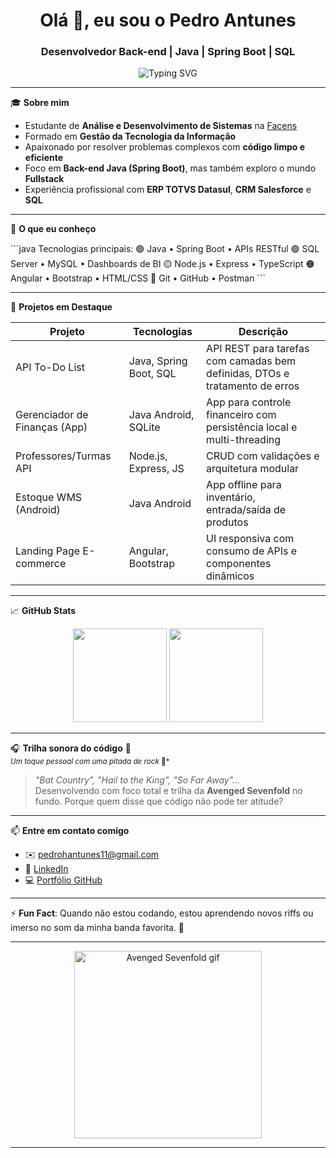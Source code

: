 <h1 align="center">Olá 👋, eu sou o Pedro Antunes</h1>
<h3 align="center">Desenvolvedor Back-end | Java | Spring Boot | SQL</h3>

<p align="center">
  <img src="https://readme-typing-svg.herokuapp.com?font=Fira+Code&size=20&pause=1000&center=true&vCenter=true&width=435&lines=System.out.println(%22Bem-vindo+ao+meu+GitHub!%22);" alt="Typing SVG" />
</p>

---

🎓 **Sobre mim**
- Estudante de **Análise e Desenvolvimento de Sistemas** na [Facens](https://facens.br/)
- Formado em **Gestão da Tecnologia da Informação**
- Apaixonado por resolver problemas complexos com **código limpo e eficiente**
- Foco em **Back-end Java (Spring Boot)**, mas também exploro o mundo **Fullstack**
- Experiência profissional com **ERP TOTVS Datasul**, **CRM Salesforce** e **SQL**

---

🧠 **O que eu conheço**

\`\`\`java
Tecnologias principais:
🟢 Java • Spring Boot • APIs RESTful
🟣 SQL Server • MySQL • Dashboards de BI
🟡 Node.js • Express • TypeScript
🟠 Angular • Bootstrap • HTML/CSS
🔵 Git • GitHub • Postman
\`\`\`

---

🚧 **Projetos em Destaque**

| Projeto                        | Tecnologias                       | Descrição                                                                 |
|-------------------------------|------------------------------------|--------------------------------------------------------------------------|
| API To-Do List                | Java, Spring Boot, SQL             | API REST para tarefas com camadas bem definidas, DTOs e tratamento de erros |
| Gerenciador de Finanças (App) | Java Android, SQLite               | App para controle financeiro com persistência local e multi-threading    |
| Professores/Turmas API        | Node.js, Express, JS               | CRUD com validações e arquitetura modular                                |
| Estoque WMS (Android)         | Java Android                       | App offline para inventário, entrada/saída de produtos                   |
| Landing Page E-commerce       | Angular, Bootstrap                 | UI responsiva com consumo de APIs e componentes dinâmicos                |

---

📈 **GitHub Stats**

<p align="center">
  <img height="150em" src="https://github-readme-stats.vercel.app/api?username=pedroantunes1310&show_icons=true&theme=radical" />
  <img height="150em" src="https://github-readme-stats.vercel.app/api/top-langs/?username=pedroantunes1310&layout=compact&langs_count=7&theme=radical"/>
</p>

---

🎧 **Trilha sonora do código** 🎸  
<sub>*Um toque pessoal com uma pitada de rock* 🤘*</sub>

> *"Bat Country", "Hail to the King", "So Far Away"...*  
> Desenvolvendo com foco total e trilha da **Avenged Sevenfold** no fundo. Porque quem disse que código não pode ter atitude?

---

📫 **Entre em contato comigo**

- ✉️ pedrohantunes11@gmail.com  
- 💼 [LinkedIn](https://www.linkedin.com/in/pedro-antunes-94497523b)  
- 💻 [Portfólio GitHub](https://github.com/pedroantunes1310)

---

⚡ **Fun Fact**: Quando não estou codando, estou aprendendo novos riffs ou imerso no som da minha banda favorita. 🎸

---

<p align="center">
  <img src="https://tenor.com/b1lJQ.gif" width="300" alt="Avenged Sevenfold gif">
</p>

---
